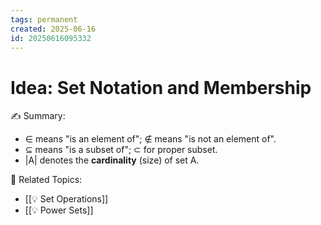 ```yaml
---
tags: permanent
created: 2025-06-16
id: 20250616095332
---
```


# Idea: Set Notation and Membership

✍ Summary:
- ∈ means "is an element of"; ∉ means "is not an element of".
- ⊆ means "is a subset of"; ⊂ for proper subset.
- |A| denotes the **cardinality** (size) of set A.

👀 Related Topics:
- [[💡 Set Operations]]
- [[💡 Power Sets]]
